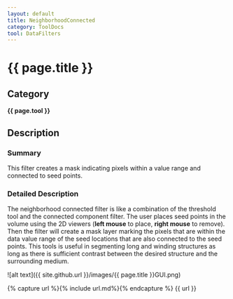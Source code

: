 ```yaml
---
layout: default
title: NeighborhoodConnected
category: ToolDocs 
tool: DataFilters 
---
```


# {{ page.title }} 

## Category

**{{ page.tool }}**

## Description

### Summary

This filter creates a mask indicating pixels within a value range and connected to seed points.

### Detailed Description

The neighborhood connected filter is like a combination of the threshold tool and the connected component filter. The user places seed points in the volume using the 2D viewers (**left mouse** to place, **right mouse** to remove). Then the filter will create a mask layer marking the pixels that are within the data value range of the seed locations that are also connected to the seed points. This tools is useful in segmenting long and winding structures as long as there is sufficient contrast between the desired structure and the surrounding medium.

![alt text]({{ site.github.url }}/images/{{ page.title }}GUI.png)

{% capture url %}{% include url.md%}{% endcapture %}
{{ url }}

